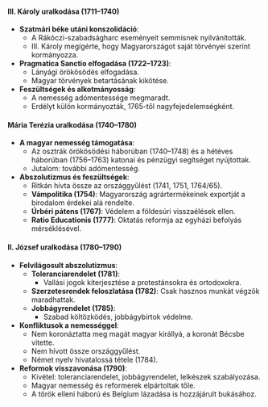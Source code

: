 #### III. Károly uralkodása (1711–1740)

- **Szatmári béke utáni konszolidáció**:
    - A Rákóczi-szabadságharc eseményeit semmisnek nyilvánították.
    - III. Károly megígérte, hogy Magyarországot saját törvényei szerint kormányozza.
- **Pragmatica Sanctio elfogadása (1722–1723)**:
    - Lányági örökösödés elfogadása.
    - Magyar törvények betartásának kikötése.
- **Feszültségek és alkotmányosság**:
    - A nemesség adómentessége megmaradt.
    - Erdélyt külön kormányozták, 1765-től nagyfejedelemségként.

#### Mária Terézia uralkodása (1740–1780)

- **A magyar nemesség támogatása**:
    - Az osztrák örökösödési háborúban (1740–1748) és a hétéves háborúban (1756–1763) katonai és pénzügyi segítséget nyújtottak.
    - Jutalom: további adómentesség.
- **Abszolutizmus és feszültségek**:
    - Ritkán hívta össze az országgyűlést (1741, 1751, 1764/65).
    - **Vámpolitika (1754)**: Magyarország agrártermékeinek exportját a birodalom érdekei alá rendelte.
    - **Úrbéri pátens (1767)**: Védelem a földesúri visszaélések ellen.
    - **Ratio Educationis (1777)**: Oktatás reformja az egyházi befolyás mérséklésével.

#### II. József uralkodása (1780–1790)

- **Felvilágosult abszolutizmus**:
    - **Toleranciarendelet (1781)**:
        - Vallási jogok kiterjesztése a protestánsokra és ortodoxokra.
    - **Szerzetesrendek feloszlatása (1782)**: Csak hasznos munkát végzők maradhattak.
    - **Jobbágyrendelet (1785)**:
        - Szabad költözködés, jobbágybirtok védelme.
- **Konfliktusok a nemességgel**:
    - Nem koronáztatta meg magát magyar királlyá, a koronát Bécsbe vitette.
    - Nem hívott össze országgyűlést.
    - Német nyelv hivatalossá tétele (1784).
- **Reformok visszavonása (1790)**:
    - Kivétel: toleranciarendelet, jobbágyrendelet, lelkészek szabályozása.
    - Magyar nemesség és reformerek elpártoltak tőle.
    - A török elleni háború és Belgium lázadása is hozzájárult bukásához.
